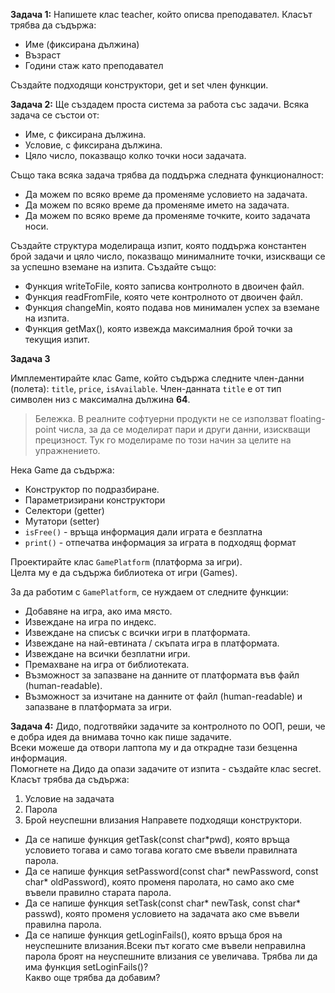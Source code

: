 **Задача 1:**
Напишете клас teacher, който описва преподавател. Класът трябва да съдържа:
- Име (фиксирана дължина)
- Възраст
- Години стаж като преподавател

Създайте подходящи конструктори, get и set член функции. <br />

**Задача 2:**
Ще създадем проста система за работа със задачи. Всяка задача се състои от:
- Име, с фиксирана дължина.
- Условие, с фиксирана дължина.
- Цяло число, показващо колко точки носи задачата.

Също така всяка задача трябва да поддържа следната функционалност:
- Да можем по всяко време да променяме условието на задачата.
- Да можем по всяко време да променяме името на задачата.
- Да можем по всяко време да променяме точките, които задачата носи.

Създайте структура моделираща изпит, която поддържа константен брой задачи
и цяло число, показващо минималните точки, изискващи се за успешно вземане на
изпита. Създайте също:
- Функция writeToFile, която записва контролното в двоичен файл.
- Функция readFromFile, която чете контролното от двоичен файл.
- Функция changeMin, която подава нов минимален успех за вземане на изпита.
- Функция getMax(), която извежда максималния брой точки за текущия изпит.

**Задача 3**

Имплементирайте клас Game, който съдържа следните член-данни (полета): `title`, `price`, `isAvailable`.
Член-данната `title` е от тип символен низ с максимална дължина **64**.

> Бележка. В реалните софтуерни продукти не се използват floating-point числа, за да се моделират пари и други данни, изискващи прецизност. Тук го моделираме по този начин за целите на упражнението.

Нека Game да съдържа:

- Конструктор по подразбиране.
- Параметризирани конструктори
- Селектори (getter)
- Мутатори (setter)
- `isFree()` - връща информация дали играта е безплатна
- `print()` - отпечатва информация за играта в подходящ формат
  
Проектирайте клас `GamePlatform` (платформа за игри).  
Целта му е да съдържа библиотека от игри (Games).

За да работим с `GamePlatform`, се нуждаем от следните функции:

- Добавяне на игра, ако има място.
- Извеждане на игра по индекс.
- Извеждане на списък с всички игри в платформата.
- Извеждане на най-евтината / скъпата игра в платформата.
- Извеждане на всички безплатни игри.
- Премахване на игра от библиотеката.
- Възможност за запазване на данните от платформата във файл (human-readable).
- Възможност за изчитане на данните от файл (human-readable) и запазване в платформата за игри.

**Задача 4:**
Дидо, подготвяйки задачите за контролното по ООП, реши, че е добра идея да внимава точно как пише задачите. <br />
Всеки можеше да отвори лаптопа му и да открадне тази безценна информация. <br />
Помогнете на Дидо да опази задачите от изпита - създайте клас secret.<br />
Класът трябва да съдържа:
1. Условие на задачата
2. Парола
3. Брой неуспешни влизания
Направете подходящи конструктори.
- Да се напише функция getTask(const char*pwd), която връща условието тогава и само тогава когато сме въвели правилната парола.
- Да се напише функция setPassword(const char* newPassword, const char* oldPassword), която променя паролата, но само ако сме въвели правилно старата парола.
- Да се напише функция setTask(const char* newTask, const char* passwd), която променя условието на задачата ако сме въвели правилна парола.
- Да се напише функция getLoginFails(), която връща броя на неуспешните влизания.Всеки път когато сме въвели неправилна парола броят на неуспешните влизания се увеличава.
Трябва ли да има функция setLoginFails()? <br />
Какво още трябва да добавим?
